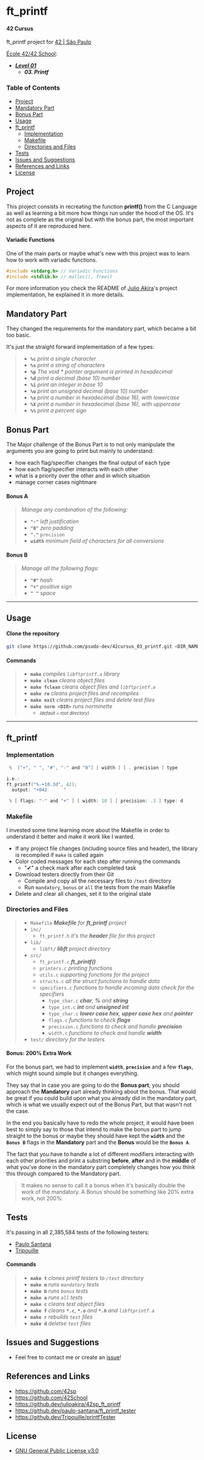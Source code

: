 # ft_printf  <!-- omit in toc -->

#### 42 Cursus  <!-- omit in toc -->

ft_printf project for [42 | São Paulo](https://github.com/42sp)

[École 42/42 School](https://github.com/42School):

- ***[Level 01](https://github.com/psudo-dev/42cursus_index)***
  - ***03. Printf***

### Table of Contents  <!-- omit in toc -->

- [Project](#project)
- [Mandatory Part](#mandatory-part)
- [Bonus Part](#bonus-part)
- [Usage](#usage)
- [ft_printf](#ft_printf)
  - [Implementation](#implementation)
  - [Makefile](#makefile)
  - [Directories and Files](#directories-and-files)
- [Tests](#tests)
- [Issues and Suggestions](#issues-and-suggestions)
- [References and Links](#references-and-links)
- [License](#license)

## Project

This project consists in recreating the function **printf()** from the C Language as well as learning a bit more how things run under the hood of the OS. It's not as complete as the original but with the bonus part, the most important aspects of it are reproduced here.

#### Variadic Functions <!-- omit in toc -->

One of the main parts or maybe what's new with this project was to learn how to work with variadic functions.

```c
#include <stdarg.h> // Variadic Functions
#include <stdlib.h> // malloc(), free()
```

For more information you check the README of [Julio Akira](https://github.dev/julioakira/42sp_ft_printf)'s project implementation, he explained it in more details.

## Mandatory Part

They changed the requirements for the mandatory part, which became a bit too basic.

It's just the straight forward implementation of a few types:

> - **`%c`** _print a single character_
> - **`%s`** _print a string of characters_
> - **`%p`** _The void * pointer argument is printed in hexadecimal_
> - **`%d`** _print a decimal (base 10) number_
> - **`%i`** _print an integer in base 10_
> - **`%u`** _print an unsigned decimal (base 10) number_
> - **`%x`** _print a number in hexadecimal (base 16), with lowercase_
> - **`%X`** _print a number in hexadecimal (base 16), with uppercase_
> - **`%%`** _print a percent sign_

## Bonus Part

The Major challenge of the Bonus Part is to not only manipulate the arguments you are going to print but mainly to understand:

- how each flag/specifier changes the final output of each type
- how each flag/specifier interacts with each other
- what is a priority over the other and in which situation
- manage corner cases nightmare

#### Bonus A  <!-- omit in toc -->

> _Manage any combination of the following:_
>
>   - **`"-"`** _left justification_
>   - **`"0"`** _zero padding_
>   - **`"."`** `precision`
>   - **`width`** _minimum field of characters for all conversions_
>
#### Bonus B  <!-- omit in toc -->

> _Manage all the following flags:_
>
>   - **`"#"`** _hash_
>   - **`"+"`** _positive sign_
>   - **`" "`** _space_

---

## Usage

#### Clone the repository <!-- omit in toc -->

```sh
git clone https://github.com/psudo-dev/42cursus_03_printf.git <DIR_NAME>
```

#### Commands <!-- omit in toc -->
>
> - **`make`** *compiles `libftprintf.a` library*
> - **`make clean`** *cleans object files*
> - **`make fclean`** *cleans object files and `libftprintf.a`*
> - **`make re`** *cleans project files and recompiles*
> - **`make exit`** *cleans project files and delete test files*
> - **`make norm <DIR>`** *runs norminette*
>   - *<span style="font-size:0.8em; color:rgba(0, 0, 0, 0.75)">(default = root directory)</span>*

---

## ft_printf

### Implementation

```c
 %  ["+", " ", "#", "-" and "0"] [ width ] [ . precision ] type

i.e.:
ft_printf("%-+10.3d", 42);
  output: "+042      "

 % [ flags: "-" and "+" ] [ width: 10 ] [ precision: .3 ] type: d
```

### Makefile

I invested some time learning more about the Makefile in order to understand it better and make it work like I wanted.

- If any project file changes (including source files and header), the library is recompiled if `make` is called again
- Color coded messages for each step after running the commands
  - "✔" a check mark after each completed task
- Download testers directly from their Git
  - Compile and copy all the necessary files to `/test` directory
  - Run `mandatory`, `bonus` or `all` the tests from the main Makefile
- Delete and clear all changes, set it to the original state

### Directories and Files

> - `Makefile` _**Makefile** for **ft_printf** project_
> - `inc/`
>   - `ft_printf.h` _it's the **header** file for this project_
> - `lib/`
>   - `libft/` _**libft** project directory_
> - `src/`
>   - `ft_printf.c` _**ft_printf()**_
>   - `printers.c` _printing functions_
>   - `utils.c` _supporting functions for the project_
>   - `structs.c` _all the struct functions to handle data_
>   - `specifiers.c` _functions to handle incoming data check for the specifiers_
>     - `type_char.c` _**char**, **%** and **string**_
>     - `type_int.c` _**int** and **unsigned int**_
>     - `type_char.c` _**lower case hex**, **upper case hex** and **pointer**_
>     - `flags.c` _functions to check **flags**_
>     - `precision.c` _functions to check and handle **precision**_
>     - `width.c` _functions to check and handle **width**_
> - `test/` _directory for the testers_

#### Bonus: 200% Extra Work <!-- omit in toc -->

For the bonus part, we had to implement **`width`**, **`precision`** and a few **`flags`**, which might sound simple but it changes everything.

They say that in case you are going to do the **Bonus part**, you should approach the **Mandatory** part already thinking about the bonus. That would be great if you could build upon what you already did in the mandatory part, which is what we usually expect out of the Bonus Part, but that wasn't not the case.

In the end you basically have to redo the whole project, it would have been best to simply say to those that intend to make the bonus part to jump straight to the bonus or maybe they should have kept the **`width`** and the **`Bonus B`** flags in the **Mandatory** part and the **Bonus** would be the **`Bonus A`**.

The fact that you have to handle a lot of different modifiers interacting with each other priorities and print a substring **before**, **after** and in the **middle** of what you've done in the mandatory part completely changes how you think this through compared to the Mandatory part.

> It makes no sense to call it a bonus when it's basically double the work of the mandatory. A Bonus should be something like 20% extra work, not 200%.

## Tests

It's passing in all 2,385,584 tests of the following testers:

- [Paulo Santana](https://github.dev/paulo-santana/ft_printf_tester)
- [Tripouille](https://github.dev/Tripouille/printfTester)

#### Commands <!-- omit in toc -->
>
> - **`make t`** *clones printf testers to `/test` directory*
> - **`make m`** *runs `mandatory` tests*
> - **`make b`** *runs `bonus` tests*
> - **`make a`** *runs `all` tests*
> - **`make c`** *cleans test object files*
> - **`make f`** *cleans **`*.c`**, **`*.o`** and **`*.h`** and `libftprintf.a`*
> - **`make r`** *rebuilds `test` files*
> - **`make d`** *deletse `test` files*

## Issues and Suggestions

-   Feel free to contact me or create an [issue](https://github.com/psudo-dev/42cursus_03_printf/issues/new/choose)!

## References and Links

- <https://github.com/42sp>
- <https://github.com/42School>
- <https://github.dev/julioakira/42sp_ft_printf>
- <https://github.dev/paulo-santana/ft_printf_tester>
- <https://github.dev/Tripouille/printfTester>

## License

-   [GNU General Public License v3.0](https://github.com/psudo-dev/42cursus_03_printf/blob/main/LICENSE.md)
